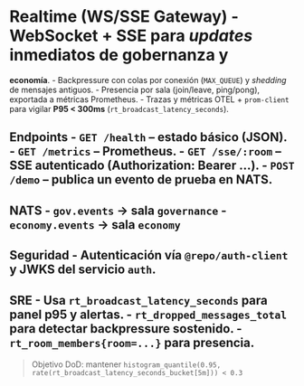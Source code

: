 # Realtime (WS/SSE Gateway) - WebSocket + SSE para *updates* inmediatos de **gobernanza** y 
**economía**. - Backpressure con colas por conexión (`MAX_QUEUE`) y *shedding* de 
mensajes antiguos. - Presencia por sala (join/leave, ping/pong), exportada a métricas 
Prometheus. - Trazas y métricas OTEL + `prom-client` para vigilar **P95 < 300ms** 
(`rt_broadcast_latency_seconds`). 
## Endpoints - `GET /health` – estado básico (JSON). - `GET /metrics` – Prometheus. - `GET /sse/:room` – SSE autenticado (Authorization: Bearer ...). - `POST /demo` – publica un evento de prueba en NATS. 
## NATS - `gov.events` → sala `governance` - `economy.events` → sala `economy` 
## Seguridad - Autenticación vía `@repo/auth-client` y JWKS del servicio `auth`. 
## SRE - Usa `rt_broadcast_latency_seconds` para panel p95 y alertas. - `rt_dropped_messages_total` para detectar backpressure sostenido. - `rt_room_members{room=...}` para presencia. 
 
> Objetivo DoD: mantener `histogram_quantile(0.95, 
rate(rt_broadcast_latency_seconds_bucket[5m])) < 0.3` 
 
 
